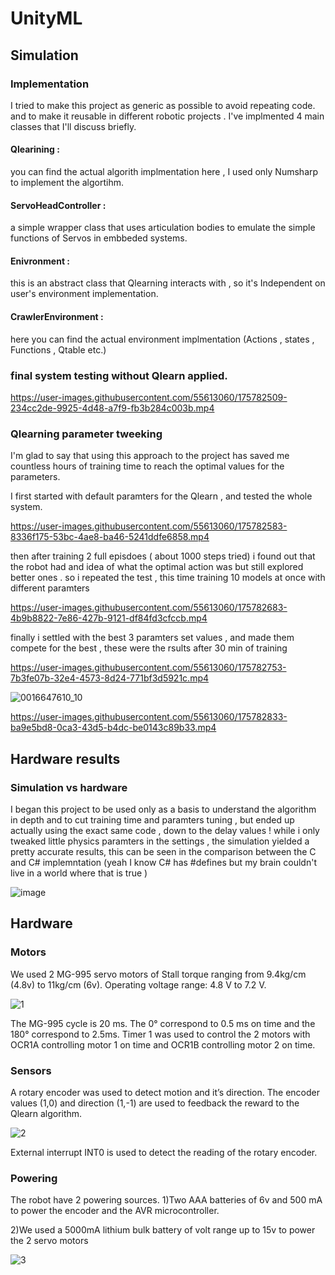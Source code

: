 # UnityML

## Simulation

### Implementation
I tried to make this project as generic as possible to avoid repeating code. and to make it reusable in different robotic projects .
I've implmented 4 main classes that I'll discuss briefly.

#### Qlearining : 
you can find the actual algorith implmentation here , I used only Numsharp to implement the algortihm.

#### ServoHeadController : 
a simple wrapper class that uses articulation bodies to emulate the simple functions of Servos in embbeded systems.

#### Enivronment : 
this is an abstract class that Qlearning interacts with , so it's Independent on user's environment implementation.

#### CrawlerEnvironment : 
here you can find the actual environment implmentation (Actions , states , Functions , Qtable etc.)

### final system testing without Qlearn applied. 

https://user-images.githubusercontent.com/55613060/175782509-234cc2de-9925-4d48-a7f9-fb3b284c003b.mp4

### Qlearning parameter tweeking 
I'm glad to say that using this approach to the project has saved me countless hours of training time to reach the optimal values for the parameters.

I first started with default paramters for the Qlearn , and tested the whole system.

https://user-images.githubusercontent.com/55613060/175782583-8336f175-53bc-4ae8-ba46-5241ddfe6858.mp4

then after training 2 full episdoes ( about 1000 steps tried) i found out that the robot had and idea of what the optimal action was but still explored better ones . 
so i repeated the test , this time training 10 models at once with different paramters 

https://user-images.githubusercontent.com/55613060/175782683-4b9b8822-7e86-427b-9121-df84fd3cfccb.mp4

finally i settled with the best 3 paramters set values , and made them compete for the best , these were the rsults after 30 min of training 

https://user-images.githubusercontent.com/55613060/175782753-7b3fe07b-32e4-4573-8d24-771bf3d5921c.mp4

![0016647610_10](https://user-images.githubusercontent.com/55613060/175782821-d5d5d988-1b8c-469a-a159-705e3e1ef80f.jpg)

https://user-images.githubusercontent.com/55613060/175782833-ba9e5bd8-0ca3-43d5-b4dc-be0143c89b33.mp4



## Hardware results

### Simulation vs hardware
I began this project to be used only as a basis to understand the algorithm in depth and to cut training time and paramters tuning , but ended up actually using the exact same code , down to the delay values ! 
while i only tweaked little physics paramters in the settings , the simulation yielded a pretty accurate results, this can be seen in the comparison between the C and C# implemntation (yeah I know C# has #defines but my brain couldn't live in a world where that is true )

![image](https://user-images.githubusercontent.com/55613060/175784000-e1bf9d34-abc0-4aff-be46-8eb30090023e.png)



## Hardware

### Motors
We used 2 MG-995 servo motors of Stall torque ranging from  9.4kg/cm (4.8v) to 11kg/cm (6v). Operating voltage range: 4.8 V to 7.2 V.

![1](https://user-images.githubusercontent.com/76854651/176740283-9d32f1ca-18ca-4c33-ad35-f04383ad7d38.jpg)

The MG-995 cycle is 20 ms. The 0° correspond to 0.5 ms on time and the 180° correspond to  2.5ms. Timer 1 was used to control the 2 motors with OCR1A controlling motor 1 on time  and OCR1B controlling motor 2 on time.

### Sensors
A rotary encoder was used to detect motion and it’s direction. The encoder values (1,0) and direction (1,-1) are used to feedback the reward to the Qlearn algorithm.

![2](https://user-images.githubusercontent.com/76854651/176740687-db6280d9-7384-449b-aa50-fcb5d5612b6b.jpg)

External interrupt INT0 is used to detect the reading of the rotary encoder.

### Powering
The robot have 2 powering sources. 
1)Two AAA batteries of 6v  and 500 mA to power the encoder and the AVR microcontroller.

2)We used a 5000mA lithium bulk battery of volt range up to 15v to power the 2 servo motors  

![3](https://user-images.githubusercontent.com/76854651/176741056-599e8062-b92d-4ba5-8fe5-01a07cd22830.jpg)




